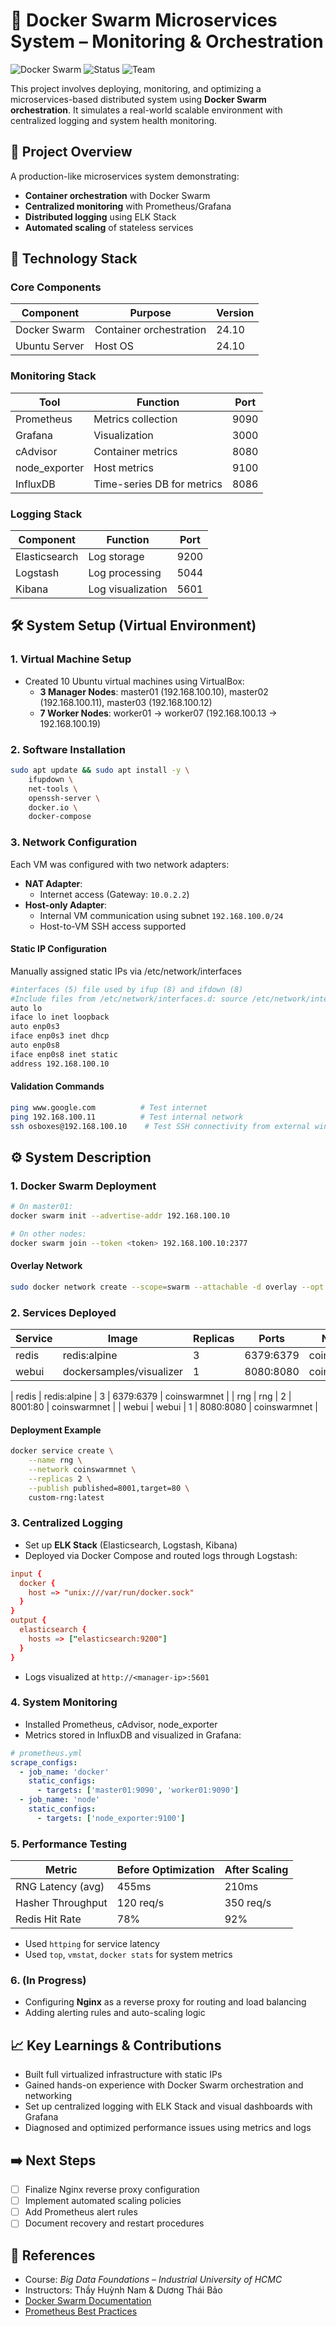 # 🐳 Docker Swarm Microservices System – Monitoring & Orchestration

![Docker Swarm](https://img.shields.io/badge/Docker-Swarm-2496ED?logo=docker)
![Status](https://img.shields.io/badge/Status-80%25%20Complete-yellowgreen)
![Team](https://img.shields.io/badge/Team-2%20Members-blue)

This project involves deploying, monitoring, and optimizing a microservices-based distributed system using **Docker Swarm orchestration**. It simulates a real-world scalable environment with centralized logging and system health monitoring.

## 📌 Project Overview

A production-like microservices system demonstrating:

- **Container orchestration** with Docker Swarm
- **Centralized monitoring** with Prometheus/Grafana
- **Distributed logging** using ELK Stack
- **Automated scaling** of stateless services

## 🚀 Technology Stack

### Core Components
| Component       | Purpose                          | Version     |
|----------------|----------------------------------|-------------|
| Docker Swarm   | Container orchestration          | 24.10       |
| Ubuntu Server  | Host OS                          | 24.10       |

### Monitoring Stack
| Tool           | Function                         | Port        |
|----------------|----------------------------------|-------------|
| Prometheus     | Metrics collection               | 9090        |
| Grafana        | Visualization                    | 3000        |
| cAdvisor       | Container metrics                | 8080        |
| node_exporter  | Host metrics                     | 9100        |
| InfluxDB       | Time-series DB for metrics       | 8086        |

### Logging Stack
| Component      | Function                         | Port        |
|----------------|----------------------------------|-------------|
| Elasticsearch  | Log storage                      | 9200        |
| Logstash       | Log processing                   | 5044        |
| Kibana         | Log visualization                | 5601        |

## 🛠️ System Setup (Virtual Environment)

### 1. Virtual Machine Setup
- Created 10 Ubuntu virtual machines using VirtualBox:
  - **3 Manager Nodes**: master01 (192.168.100.10), master02 (192.168.100.11), master03 (192.168.100.12)
  - **7 Worker Nodes**: worker01 → worker07 (192.168.100.13 → 192.168.100.19)

### 2. Software Installation
```bash
sudo apt update && sudo apt install -y \
    ifupdown \
    net-tools \
    openssh-server \
    docker.io \
    docker-compose
```

### 3. Network Configuration
Each VM was configured with two network adapters:
- **NAT Adapter**:
  - Internet access (Gateway: `10.0.2.2`)
- **Host-only Adapter**:
  - Internal VM communication using subnet `192.168.100.0/24`
  - Host-to-VM SSH access supported

#### Static IP Configuration
Manually assigned static IPs via /etc/network/interfaces
```bash
#interfaces (5) file used by ifup (8) and ifdown (8)
#Include files from /etc/network/interfaces.d: source /etc/network/interfaces.d/*
auto lo
iface lo inet loopback
auto enp0s3
iface enp0s3 inet dhcp
auto enp0s8
iface enp0s8 inet static
address 192.168.100.10
```

#### Validation Commands
```bash
ping www.google.com          # Test internet
ping 192.168.100.11          # Test internal network
ssh osboxes@192.168.100.10    # Test SSH connectivity from external windows machine
```



## ⚙️ System Description

### 1. Docker Swarm Deployment
```bash
# On master01:
docker swarm init --advertise-addr 192.168.100.10

# On other nodes:
docker swarm join --token <token> 192.168.100.10:2377
```

#### Overlay Network
```bash
sudo docker network create --scope=swarm --attachable -d overlay --opt encrypted coinswarmnet
```

### 2. Services Deployed
| Service  | Image                    | Replicas | Ports       | Network       |
|----------|--------------------------|----------|-------------|---------------|
| redis    | redis:alpine            | 3        | 6379:6379   | coinswarmnet  |
| webui    | dockersamples/visualizer| 1        | 8080:8080   | coinswarmnet  |

| redis    | redis:alpine            | 3        | 6379:6379   | coinswarmnet  |
| rng      | rng                     | 2        | 8001:80     | coinswarmnet  |
| webui    | webui                   | 1        | 8080:8080   | coinswarmnet  |
#### Deployment Example
```bash
docker service create \
    --name rng \
    --network coinswarmnet \
    --replicas 2 \
    --publish published=8001,target=80 \
    custom-rng:latest
```

### 3. Centralized Logging
- Set up **ELK Stack** (Elasticsearch, Logstash, Kibana)
- Deployed via Docker Compose and routed logs through Logstash:
```conf
input {
  docker {
    host => "unix:///var/run/docker.sock"
  }
}
output {
  elasticsearch {
    hosts => ["elasticsearch:9200"]
  }
}
```
- Logs visualized at `http://<manager-ip>:5601`

### 4. System Monitoring
- Installed Prometheus, cAdvisor, node_exporter
- Metrics stored in InfluxDB and visualized in Grafana:
```yaml
# prometheus.yml
scrape_configs:
  - job_name: 'docker'
    static_configs:
      - targets: ['master01:9090', 'worker01:9090']
  - job_name: 'node'
    static_configs:
      - targets: ['node_exporter:9100']
```

### 5. Performance Testing
| Metric               | Before Optimization | After Scaling |
|----------------------|---------------------|---------------|
| RNG Latency (avg)    | 455ms               | 210ms         |
| Hasher Throughput    | 120 req/s           | 350 req/s     |
| Redis Hit Rate       | 78%                 | 92%           |

- Used `httping` for service latency
- Used `top`, `vmstat`, `docker stats` for system metrics

### 6. (In Progress)
- Configuring **Nginx** as a reverse proxy for routing and load balancing
- Adding alerting rules and auto-scaling logic

## 📈 Key Learnings & Contributions

- Built full virtualized infrastructure with static IPs
- Gained hands-on experience with Docker Swarm orchestration and networking
- Set up centralized logging with ELK Stack and visual dashboards with Grafana
- Diagnosed and optimized performance issues using metrics and logs

## ➡️ Next Steps

- [ ] Finalize Nginx reverse proxy configuration
- [ ] Implement automated scaling policies
- [ ] Add Prometheus alert rules
- [ ] Document recovery and restart procedures

## 📝 References
- Course: *Big Data Foundations – Industrial University of HCMC*  
- Instructors: Thầy Huỳnh Nam & Dương Thái Bảo
- [Docker Swarm Documentation](https://docs.docker.com/engine/swarm/)
- [Prometheus Best Practices](https://prometheus.io/docs/practices/naming/)
